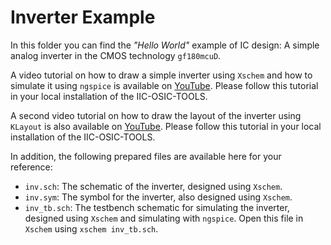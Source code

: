 # Inverter Example

In this folder you can find the *"Hello World"* example of IC design: A simple analog inverter in the CMOS technology `gf180mcuD`.

A video tutorial on how to draw a simple inverter using `Xschem` and how to simulate it using `ngspice` is available on [YouTube](add_link). Please follow this tutorial in your local installation of the IIC-OSIC-TOOLS.

A second video tutorial on how to draw the layout of the inverter using `KLayout` is also available on [YouTube](add_link). Please follow this tutorial in your local installation of the IIC-OSIC-TOOLS.

In addition, the following prepared files are available here for your reference:

- `inv.sch`: The schematic of the inverter, designed using `Xschem`.
- `inv.sym`: The symbol for the inverter, also designed using `Xschem`.
- `inv_tb.sch`: The testbench schematic for simulating the inverter, designed using `Xschem` and simulating with `ngspice`. Open this file in `Xschem` using `xschem inv_tb.sch`.
 